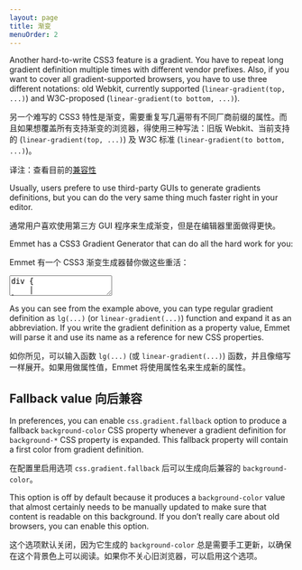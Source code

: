 ```yaml
---
layout: page
title: 渐变
menuOrder: 2
---
```

Another hard-to-write CSS3 feature is a gradient. You have to repeat long gradient definition multiple times with different vendor prefixes. Also, if you want to cover all gradient-supported browsers, you have to use three different notations: old Webkit, currently supported (`linear-gradient(top, ...)`) and W3C-proposed (`linear-gradient(to bottom, ...)`).

另一个难写的 CSS3 特性是渐变，需要重复写几遍带有不同厂商前缀的属性。而且如果想覆盖所有支持渐变的浏览器，得使用三种写法：旧版 Webkit、当前支持的 (`linear-gradient(top, ...)`) 及 W3C 标准 (`linear-gradient(to bottom, ...)`)。

译注：查看目前的[兼容性](https://developer.mozilla.org/en-US/docs/Web/CSS/linear-gradient)

Usually, users prefere to use third-party GUIs to generate gradients definitions, but you can do the very same thing much faster right in your editor.

通常用户喜欢使用第三方 GUI 程序来生成渐变，但是在编辑器里面做得更快。

Emmet has a CSS3 Gradient Generator that can do all the hard work for you:

Emmet 有一个 CSS3 渐变生成器替你做这些重活：

<textarea class="movie-def">
div {
	|
}
@@@
tooltip: Type normal CSS Gradient definition as <strong>lg(...)</strong> inside CSS rule
type: lg(left, #fc0 30%, red)
wait: 1000
tooltip: Run “Expand Abbreviation” action to transform gradient definition ::: “Expand Abbreviation” (Tab key)
run: emmet.expand_abbreviation
wait: 1000
moveTo: 5:59
run: {command: "emmet.insert_formatted_line_break", times: 2}
wait: 500
type: border-image:
tooltip: If you write <strong>lg(...)</strong> definition as property value, Emmet will inherit its property name
type: lg(left, #fc0 30%, red)
wait: 500
run: emmet.expand_abbreviation
wait: 1000
moveTo: 11:50
select: 11:53
tooltip: {text: "You can modify generated gradient definition and run “Expand Abbreviation” action again to mirror changes to other gradients with the same CSS property name", wait: 7000}
type: black
wait: 500
run: emmet.expand_abbreviation
@@@
mode: text/css
</textarea>

As you can see from the example above, you can type regular gradient definition as `lg(...)` (or `linear-gradient(...)`) function and expand it as an abbreviation. If you write the gradient definition as a property value, Emmet will parse it and use its name as a reference for new CSS properties.

如你所见，可以输入函数 `lg(...)` (或 `linear-gradient(...)`) 函数，并且像缩写一样展开。如果用做属性值，Emmet 将使用属性名来生成新的属性。

## Fallback value 向后兼容

In preferences, you can enable `css.gradient.fallback` option to produce a fallback `background-color` CSS property whenever a gradient definition for `background-*` CSS property is expanded. This fallback property will contain a first color from gradient definition.

在配置里启用选项 `css.gradient.fallback` 后可以生成向后兼容的 `background-color`。

This option is off by default because it produces a `background-color` value that almost certainly needs to be manually updated to make sure that content is readable on this background. If you don’t really care about old browsers, you can enable this option.

这个选项默认关闭，因为它生成的 `background-color` 总是需要手工更新，以确保在这个背景色上可以阅读。如果你不关心旧浏览器，可以启用这个选项。